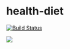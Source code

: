 # health-diet
[![Build Status](https://travis-ci.com/ThreesomeInc/health-diet.svg?branch=master)](https://travis-ci.com/ThreesomeInc/health-diet)

[![](https://jitpack.io/v/ThreesomeInc/health-diet.svg)](https://jitpack.io/#ThreesomeInc/health-diet)
